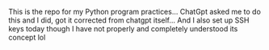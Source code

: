 This is the repo for my Python program practices...
ChatGpt asked me to do this and I did, got it corrected from chatgpt itself... And I also set up SSH keys today though I have not properly and completely understood its concept lol